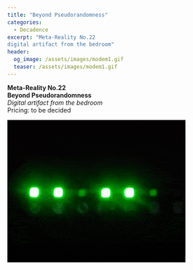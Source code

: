 ```yaml
---
title: "Beyond Pseudorandomness"
categories:
  - Decadence
excerpt: "Meta-Reality No.22  
digital artifact from the bedroom"
header:
  og_image: /assets/images/modem1.gif
  teaser: /assets/images/modem1.gif
---
```



__Meta-Reality No.22__  
__Beyond Pseudorandomness__  
_Digital artifact from the bedroom_  
Pricing: to be decided

<a href="https://anti.science/assets/images/modem1.gif">
  <img src="/assets/images/modem1.gif" alt="Beyond Pseudorandomness">
</a>

